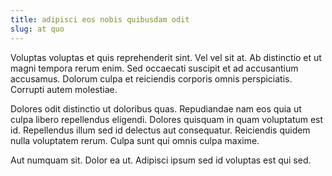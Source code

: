 ```yaml
---
title: adipisci eos nobis quibusdam odit
slug: at quo
---
```


Voluptas voluptas et quis reprehenderit sint. Vel vel sit at. Ab distinctio et ut magni tempora rerum enim. Sed occaecati suscipit et ad accusantium accusamus. Dolorum culpa et reiciendis corporis omnis perspiciatis. Corrupti autem molestiae.

Dolores odit distinctio ut doloribus quas. Repudiandae nam eos quia ut culpa libero repellendus eligendi. Dolores quisquam in quam voluptatum est id. Repellendus illum sed id delectus aut consequatur. Reiciendis quidem nulla voluptatem rerum. Culpa sunt qui omnis culpa maxime.

Aut numquam sit. Dolor ea ut. Adipisci ipsum sed id voluptas est qui sed.
